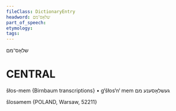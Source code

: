 ```yaml
---
fileClass: DictionaryEntry
headword: שלאָס־מם
part_of_speech: 
etymology: 
tags: 
---
```

שלאָס־מם

CENTRAL
========

šłos-mem {Birnbaum transcriptions}
	•	gⁱšłosⁱnⁱ mem געשלאָסענע מם

šlosəmem {POLAND, Warsaw, 52211}

